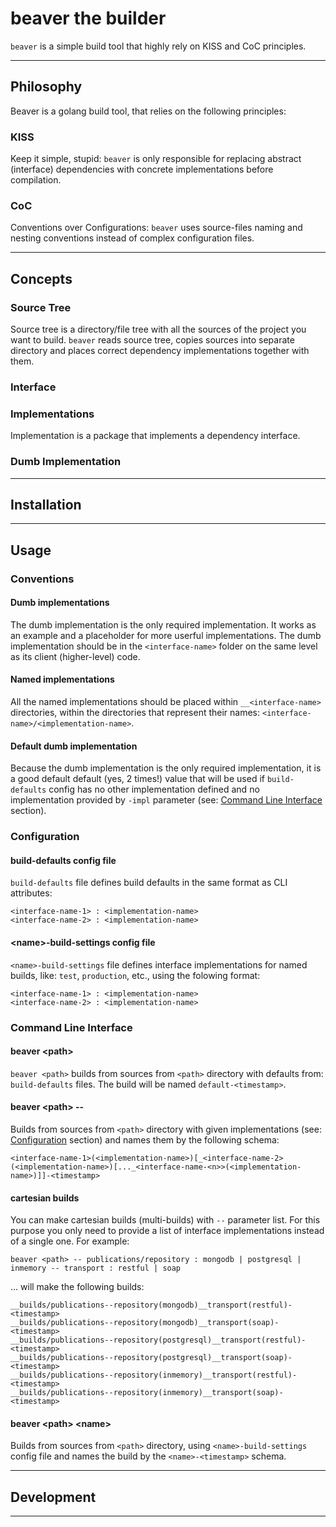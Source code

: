# beaver the builder

``beaver`` is a simple build tool that highly rely on KISS and CoC principles.

---

## Philosophy

Beaver is a golang build tool, that relies on the following principles:

### **KISS**
Keep it simple, stupid: ``beaver`` is only responsible for replacing abstract (interface) dependencies with concrete implementations before compilation.
### **CoC**
Conventions over Configurations: ``beaver`` uses source-files naming and nesting conventions instead of complex configuration files.

---

## Concepts

### **Source Tree**
Source tree is a directory/file tree with all the sources of the project you want to build. ``beaver`` reads source tree, copies sources into separate directory and places correct dependency implementations together with them.

### **Interface**

### **Implementations**
Implementation is a package that implements a dependency interface.


### **Dumb Implementation**


---

## Installation

---
## Usage

### Conventions
#### **Dumb implementations**
The dumb implementation is the only required implementation. It works as an example and a placeholder for more userful implementations. The dumb implementation should be in the ``<interface-name>`` folder on the same level as its client (higher-level) code.

#### **Named implementations**
All the named implementations should be placed within ``__<interface-name>`` directories, within the directories that represent their names: ``<interface-name>/<implementation-name>``.

#### **Default dumb implementation**
Because the dumb implementation is the only required implementation, it is a good default default (yes, 2 times!) value that will be used if ``build-defaults`` config has no other implementation defined and no implementation provided by ``-impl`` parameter (see: [Command Line Interface](#command-line-interface) section).

### Configuration

#### **build-defaults config file**

``build-defaults`` file defines build defaults in the same format as CLI attributes:

```
<interface-name-1> : <implementation-name>
<interface-name-2> : <implementation-name>
```

#### **\<name>-build-settings config file**
``<name>-build-settings`` file defines interface implementations for named builds, like: ``test``, ``production``, etc., using the folowing format:

```
<interface-name-1> : <implementation-name>
<interface-name-2> : <implementation-name>
```

### Command Line Interface

#### **beaver \<path>**
``beaver <path>`` builds from sources from ``<path>`` directory  with defaults from: ``build-defaults`` files. The build will be named ``default-<timestamp>``.

#### **beaver \<path> --**

Builds from sources from ``<path>`` directory with given implementations (see: [Configuration](#configuration) section) and names them by the following schema:

```<interface-name-1>(<implementation-name>)[_<interface-name-2>(<implementation-name>)[..._<interface-name-<n>>(<implementation-name>)]]-<timestamp>```

#### **cartesian builds**

You can make cartesian builds (multi-builds) with ``--`` parameter list. For this purpose you only need to provide a list of interface implementations instead of a single one. For example:

``beaver <path> -- publications/repository : mongodb | postgresql | inmemory -- transport : restful | soap``

... will make the following builds:

```
__builds/publications--repository(mongodb)__transport(restful)-<timestamp>
__builds/publications--repository(mongodb)__transport(soap)-<timestamp>
__builds/publications--repository(postgresql)__transport(restful)-<timestamp>
__builds/publications--repository(postgresql)__transport(soap)-<timestamp>
__builds/publications--repository(inmemory)__transport(restful)-<timestamp>
__builds/publications--repository(inmemory)__transport(soap)-<timestamp>
```

#### **beaver \<path> \<name>**

Builds from sources from ``<path>`` directory, using ``<name>-build-settings`` config file and names the build by the ``<name>-<timestamp>`` schema.

---

## Development

---
